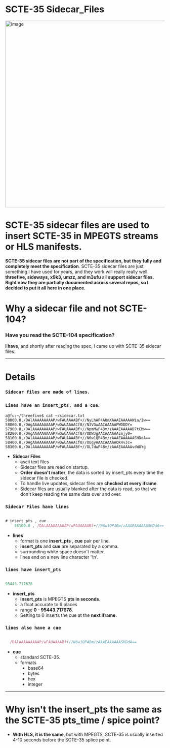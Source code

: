 # SCTE-35 Sidecar_Files
<img width="1054" height="587" alt="image" src="https://github.com/user-attachments/assets/b5b0d7cb-13bb-4bb4-a66a-633b89906c61" />

# SCTE-35 sidecar files are used to insert SCTE-35 in MPEGTS streams or HLS manifests.

__SCTE-35 sidecar files are not part of the specification, but they fully and completely meet the specification__.
SCTE-35 sidecar files are just something I have used for years, and they work will really really well. __threefive, sideways, x9k3, umzz, and m3ufu__ all __support sidecar files__. 
__Right now they are partially documented across several repos, so I decided to put it all here in one place.__

# Why a sidecar file and not SCTE-104?
### Have you read the SCTE-104 specification?
__I have__, and shortly after reading the spec, I came up with SCTE-35 sidecar files.

___

# Details

### `Sidecar files are made of lines.`
### `Lines have an insert_pts, and a cue`.

```smalltalk
a@fu:~/threefive$ cat ~/sidecar.txt 
58000.0,/DAlAAAAAAAAAP/wFAUAAAABf+//NyLhAP4AUmXAAAEAAAAAWia/Iw==
58060.0,/DAgAAAAAAAAAP/wDwUAAAACf0//N3VGwAACAAAAAPWDDDY=
57900.0,/DAlAAAAAAAAAP/wFAUAAAABf+//NpmMwP4Bm/zAAAEAAAAAD7tCMw==
58200.0,/DAgAAAAAAAAAP/wDwUAAAACf0//ODWJgAACAAAAAAzmjy0=
58100.0,/DAlAAAAAAAAAP/wFAUAAAABf+//N6w1QP4Bm/zAAAEAAAAAASHDdA==
58400.0,/DAgAAAAAAAAAP/wDwUAAAACf0//OUgyAAACAAAAAOK4vJc=
58300.0,/DAlAAAAAAAAAP/wFAUAAAABf+//OL7dwP4Bm/zAAAEAAAAAvdWUYg
```

* __Sidecar Files__
    * ascii text files    
    * Sidecar files are read on startup.
    * __Order doesn't matter__, the data is sorted by insert_pts every time the sidecar file is checked.
    * To handle live updates, sidecar files are __checked at every iframe__.
    * Sidecar files are usually blanked after the data is read, so that we don't keep reading the same data over and over.

### `Sidecar Files have lines`
```js

# insert_pts , cue
    58100.0 , /DAlAAAAAAAAAP/wFAUAAAABf+//N6w1QP4Bm/zAAAEAAAAAASHDdA==

```
* __lines__
    *  format  is one  __insert_pts__  , __cue__ pair per line.
    *  __insert_pts__ and __cue__ are separated by a comma.
    *  surrounding white space doesn't matter,
    *  lines end on a new line character '\n'.



### `lines have insert_pts`

```js

95443.717678

```
* __insert_pts__
    * __insert_pts__ is MPEGTS __pts in seconds__. 
    * a float accurate to 6 places
    * range  __0 - 95443.717678__.
    * Setting to 0 inserts the cue at the __next iframe__.

### `lines also have a cue`

```js

  /DAlAAAAAAAAAP/wFAUAAAABf+//N6w1QP4Bm/zAAAEAAAAAASHDdA==

```
* __cue__
    * standard SCTE-35. 
    * formats
        * base64
        * bytes
        * hex
        * integer



___





# Why isn't the insert_pts the same as the SCTE-35 pts_time / spice point?

* __With HLS, it is the same__, but with MPEGTS, SCTE-35 is usually inserted 4-10 seconds before the SCTE-35 splice point.

